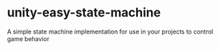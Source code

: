 # unity-easy-state-machine
A simple state machine implementation for use in your projects to control game behavior
